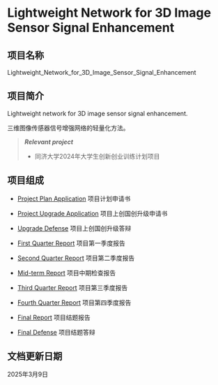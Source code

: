 # Lightweight Network for 3D Image Sensor Signal Enhancement

## 项目名称

Lightweight_Network_for_3D_Image_Sensor_Signal_Enhancement

## 项目简介

Lightweight network for 3D image sensor signal enhancement.

三维图像传感器信号增强网络的轻量化方法。

> ***Relevant project***
> * 同济大学2024年大学生创新创业训练计划项目

## 项目组成

* [Project Plan Application](20231213_Project_Plan_Application.pdf)
项目计划申请书

* [Project Upgrade Application](20240421_Project_Upgrade_Application.pdf)
项目上创国创升级申请书

* [Upgrade Defense](20240430_Upgrade_Defense.pptx)
项目上创国创升级答辩

* [First Quarter Report](20240906_First_Quarter_Report.pdf)
项目第一季度报告

* [Second Quarter Report](20241023_Second_Quarter_Report.pdf)
项目第二季度报告

* [Mid-term Report](20241105_Mid-term_Report.pdf)
项目中期检查报告

* [Third Quarter Report](20250227_Third_Quarter_Report.pdf)
项目第三季度报告

* [Fourth Quarter Report](20250309_Fourth_Quarter_Report.pdf)
项目第四季度报告

* [Final Report](_Final_Report.pdf)
项目结题报告

* [Final Defense](_Final_Defense.pptx)
项目结题答辩

## 文档更新日期

2025年3月9日